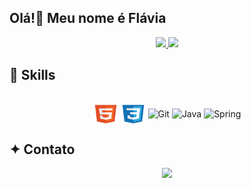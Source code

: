 ## Olá!👋 Meu nome é Flávia
<p align="center">
<a href="https://github.com/flavws">
  <img height="140em" src="https://github-readme-stats-eight-theta.vercel.app/api?username=flavws&show_icons=true&theme=dracula&include_all_commits=true&count_private=true"/>
  <img height="140em" src="https://github-readme-stats-eight-theta.vercel.app/api/top-langs/?username=flavws&layout=compact&langs_count=8&theme=dracula"/>
</a>
</p>

## 

## 🚀 Skills

<p align="center" width="100%">
<br>
  <img align="center" alt="HTML" height="30" width="40" src="https://raw.githubusercontent.com/devicons/devicon/master/icons/html5/html5-original.svg">
  <img align="center" alt="CSS" height="30" width="40" src="https://raw.githubusercontent.com/devicons/devicon/master/icons/css3/css3-original.svg">
  <img align="center" alt="Git" height="30" width="40" src="https://cdn.jsdelivr.net/gh/devicons/devicon/icons/git/git-original.svg"/>
  <img align="center" alt="Java" height="30" width="40" src="https://cdn.jsdelivr.net/gh/devicons/devicon/icons/java/java-original.svg" />
  <img align="center" alt="Spring" height="30" width="40" src="https://cdn.jsdelivr.net/gh/devicons/devicon/icons/spring/spring-original.svg" />
</p>

##

## ✦ Contato


<p align="center" width="100%">
   <a href="https://www.linkedin.com/in/flavia-ms-santos/" target="_blank"><img src="https://img.shields.io/badge/-LinkedIn-%230077B5?style=for-the-badge&logo=linkedin&logoColor=white" target="_blank"></a> 
</p>
